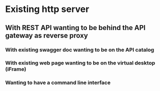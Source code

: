 # Existing http server

## With REST API wanting to be behind the API gateway as reverse proxy
 
### With existing swagger doc wanting to be on the API catalog 

### With existing web page wanting to be on the virtual desktop (iFrame)

### Wanting to have a command line interface

